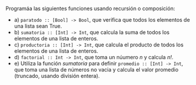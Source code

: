 Programáa las siguientes funciones usando recursión o composición:

* a) ```paratodo :: [Bool] -> Bool```,  que  verifica que todos los  elementos  de  una  lista sean True.
* b) ```sumatoria :: [Int] -> Int```,  que  calcula  la  suma  de  todos  los  elementos  de  una lista de enteros.
* c) ```productoria :: [Int] -> Int```, que calcula el producto de todos los elementos de una lista de enteros.
* d) ```factorial :: Int -> Int```, que toma un núumero *n* y calcula *n!*.
* e) Utiliza la función *sumatoria* para definir ```promedio :: [Int] -> Int```, que toma una lista de números no vacia y calcula el valor promedio (truncado, usando división entera).
